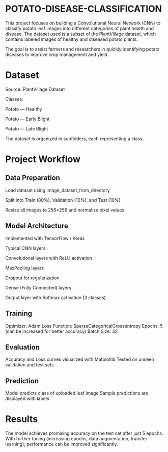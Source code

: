 # POTATO-DISEASE-CLASSIFICATION
This project focuses on building a Convolutional Neural Network (CNN) to classify potato leaf images into different categories of plant health and disease. The dataset used is a subset of the PlantVillage dataset, which contains labeled images of healthy and diseased potato plants.

The goal is to assist farmers and researchers in quickly identifying potato diseases to improve crop management and yield.

# Dataset
Source: PlantVillage Dataset

Classes:

Potato — Healthy

Potato — Early Blight

Potato — Late Blight

The dataset is organized in subfolders, each representing a class.

# Project Workflow
## Data Preparation
Load dataset using image_dataset_from_directory

Split into Train (80%), Validation (10%), and Test (10%)

Resize all images to 256×256 and normalize pixel values
## Model Architecture
Implemented with TensorFlow / Keras

Typical CNN layers:

Convolutional layers with ReLU activation

MaxPooling layers

Dropout for regularization

Dense (Fully Connected) layers

Output layer with Softmax activation (3 classes)

## Training
Optimizer: Adam
Loss Function: SparseCategoricalCrossentropy
Epochs: 5 (can be increased for better accuracy)
Batch Size: 32

## Evaluation

Accuracy and Loss curves visualized with Matplotlib
Tested on unseen validation and test sets

## Prediction

Model predicts class of uploaded leaf image
Sample predictions are displayed with labels

# Results 
The model achieves promising accuracy on the test set after just 5 epochs.
With further tuning (increasing epochs, data augmentation, transfer learning), performance can be improved significantly.
